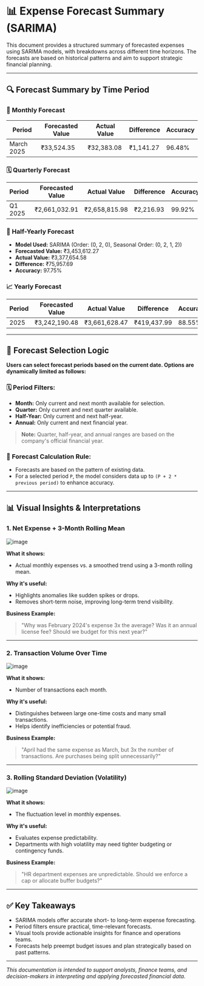 # 📊 Expense Forecast Summary (SARIMA)

This document provides a structured summary of forecasted expenses using SARIMA models, with breakdowns across different time horizons. The forecasts are based on historical patterns and aim to support strategic financial planning.

---

## 🔍 Forecast Summary by Time Period

### 📅 Monthly Forecast
| Period       | Forecasted Value | Actual Value | Difference | Accuracy  |
|--------------|------------------|--------------|------------|-----------|
| March 2025   | ₹33,524.35     | ₹32,383.08   | ₹1,141.27   | 96.48%    |

### 🗓️ Quarterly Forecast
| Period       | Forecasted Value | Actual Value | Difference | Accuracy  |
|--------------|------------------|--------------|------------|-----------|
| Q1 2025      | ₹2,661,032.91  | ₹2,658,815.98 | ₹2,216.93   | 99.92%    |

### 📆 Half-Yearly Forecast
- **Model Used:** SARIMA (Order: (0, 2, 0), Seasonal Order: (0, 2, 1, 2))
- **Forecasted Value:** ₹3,453,612.27  
- **Actual Value:** ₹3,377,654.58  
- **Difference:** ₹75,957.69  
- **Accuracy:** 97.75%

### 📈 Yearly Forecast
| Period       | Forecasted Value | Actual Value | Difference | Accuracy  |
|--------------|------------------|--------------|------------|-----------|
| 2025         | ₹3,242,190.48  | ₹3,661,628.47 | ₹419,437.99 | 88.55%    |

---

## 📌 Forecast Selection Logic

**Users can select forecast periods based on the current date. Options are dynamically limited as follows:**

### 🗓️ Period Filters:
- **Month:** Only current and next month available for selection.
- **Quarter:** Only current and next quarter available.
- **Half-Year:** Only current and next half-year.
- **Annual:** Only current and next financial year.

> **Note:** Quarter, half-year, and annual ranges are based on the company's official financial year.

### 🔄 Forecast Calculation Rule:
- Forecasts are based on the pattern of existing data.
- For a selected period `P`, the model considers data up to `(P + 2 * previous period)` to enhance accuracy.

---

## 📊 Visual Insights & Interpretations

### 1. **Net Expense + 3-Month Rolling Mean**
![image](https://github.com/user-attachments/assets/4bf6e51b-ac45-480d-b605-00c66d8119d6)

**What it shows:**
- Actual monthly expenses vs. a smoothed trend using a 3-month rolling mean.

**Why it's useful:**
- Highlights anomalies like sudden spikes or drops.
- Removes short-term noise, improving long-term trend visibility.

**Business Example:**
> "Why was February 2024's expense 3x the average? Was it an annual license fee? Should we budget for this next year?"

---

### 2. **Transaction Volume Over Time**
![image](https://github.com/user-attachments/assets/846dce8b-d91f-4b67-8f50-fdf547f739df)

**What it shows:**
- Number of transactions each month.

**Why it's useful:**
- Distinguishes between large one-time costs and many small transactions.
- Helps identify inefficiencies or potential fraud.

**Business Example:**
> "April had the same expense as March, but 3x the number of transactions. Are purchases being split unnecessarily?"

---

### 3. **Rolling Standard Deviation (Volatility)**
![image](https://github.com/user-attachments/assets/04f52f46-0c06-4e7d-99ef-2c4048af2e8f)

**What it shows:**
- The fluctuation level in monthly expenses.

**Why it's useful:**
- Evaluates expense predictability.
- Departments with high volatility may need tighter budgeting or contingency funds.

**Business Example:**
> "HR department expenses are unpredictable. Should we enforce a cap or allocate buffer budgets?"

---

## ✅ Key Takeaways
- SARIMA models offer accurate short- to long-term expense forecasting.
- Period filters ensure practical, time-relevant forecasts.
- Visual tools provide actionable insights for finance and operations teams.
- Forecasts help preempt budget issues and plan strategically based on past patterns.

---

_This documentation is intended to support analysts, finance teams, and decision-makers in interpreting and applying forecasted financial data._

